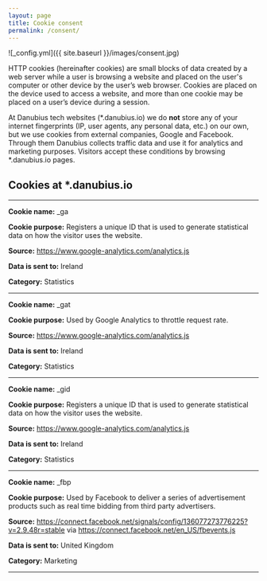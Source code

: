 ```yaml
---
layout: page
title: Cookie consent
permalink: /consent/
---
```

![_config.yml]({{ site.baseurl }}/images/consent.jpg)

HTTP cookies (hereinafter cookies) are small blocks of data created by a web server while a user is browsing a website and placed on the user's computer or other device by the user’s web browser. Cookies are placed on the device used to access a website, and more than one cookie may be placed on a user’s device during a session.

At Danubius tech websites (*.danubius.io) we do **not** store any of your internet fingerprints (IP, user agents, any personal data, etc.) on our own, but we use cookies from external companies, Google and Facebook. Through them Danubius collects traffic data and use it for analytics and marketing purposes. Visitors accept these conditions by browsing \*.danubius.io pages.

## Cookies at *.danubius.io

---

**Cookie name:** _ga

**Cookie purpose:** Registers a unique ID that is used to generate statistical data on how the visitor uses the website.

**Source:** https://www.google-analytics.com/analytics.js

**Data is sent to:** Ireland

**Category:** Statistics

---

**Cookie name:** _gat

**Cookie purpose:** Used by Google Analytics to throttle request rate.

**Source:** https://www.google-analytics.com/analytics.js

**Data is sent to:** Ireland

**Category:** Statistics

---

**Cookie name:** _gid

**Cookie purpose:**  Registers a unique ID that is used to generate statistical data on how the visitor uses the website.

**Source:** https://www.google-analytics.com/analytics.js

**Data is sent to:** Ireland

**Category:** Statistics

---

**Cookie name:** _fbp

**Cookie purpose:**  Used by Facebook to deliver a series of advertisement products such as real time bidding from third party
advertisers.

**Source:** https://connect.facebook.net/signals/config/136077273776225?v=2.9.48r=stable via https://connect.facebook.net/en_US/fbevents.js

**Data is sent to:** United Kingdom

**Category:** Marketing

---
